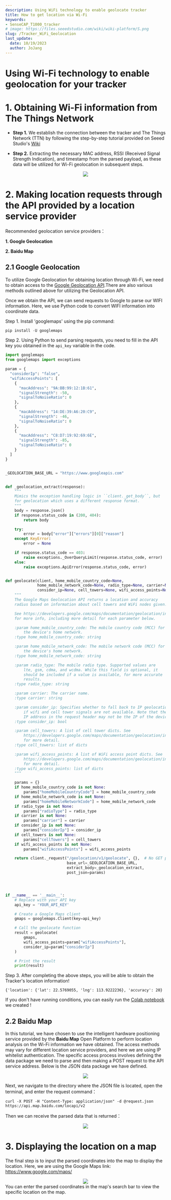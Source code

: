 ```yaml
---
description: Using WiFi technology to enable geolocate tracker
title: How to get location via Wi-Fi
keywords:
- SenseCAP_T1000_tracker
# image: https://files.seeedstudio.com/wiki/wiki-platform/S.png
slug: /Tracker_WiFi_Geolocation
last_update:
  date: 10/19/2023
  author: JoJang
---
```


# Using Wi-Fi technology to enable geolocation for your tracker

# 1. Obtaining Wi-Fi information from The Things Network
- **Step 1.**  We establish the connection between the tracker and The Things Network (TTN) by following the step-by-step tutorial provided on Seeed Studio's [Wiki](https://wiki.seeedstudio.com/SenseCAP_T1000_tracker_TTN/)


- **Step 2.**  Extracting the necessary MAC address, RSSI (Received Signal Strength Indication), and timestamp from the parsed payload, as these data will be utilized for Wi-Fi geolocation in subsequent steps. 

<div align="center"><img width={1000} src="https://files.seeedstudio.com/wiki/SenseCAP/Tracker/wifi_tacker1.jpg"/></div>




# 2. Making location requests through the API provided by a location service provider

Recommended geolocation service providers：

**1. Google Geolocation**

**2. Baidu Map**

## 2.1 Google Geolocation
To utilize Google Geolocation for obtaining location through Wi-Fi, we need to obtain access to the [Google Geolocation API](https://developers.google.com/maps/documentation/geolocation/overview?hl=en).There are also various methods outlined above for utilizing the Geolocation API.

Once we obtain the API, we can send requests to Google to parse our WIFI information. Here, we use Python code to convert WIFI information into coordinate data.

Step 1. Install 'googlemaps' using the pip command:
```python
pip install -U googlemaps
```
Step 2. Using Python to send parsing requests, you need to fill in the API key you obtained in the `api_key` variable in the code.
```python
import googlemaps
from googlemaps import exceptions

param = {
  "considerIp": "false",
  "wifiAccessPoints": [
    {
      "macAddress": "9A:BB:99:12:1B:61",
      "signalStrength": -50,
      "signalToNoiseRatio": 0
    },
    {
      "macAddress": "14:DE:39:A6:20:C9",
      "signalStrength": -46,
      "signalToNoiseRatio": 0
    },
    {
      "macAddress": "C8:D7:19:92:69:6E",
      "signalStrength": -85,
      "signalToNoiseRatio": 0
    }
  ]
}


_GEOLOCATION_BASE_URL = "https://www.googleapis.com"


def _geolocation_extract(response):
    """
    Mimics the exception handling logic in ``client._get_body``, but
    for geolocation which uses a different response format.
    """
    body = response.json()
    if response.status_code in (200, 404):
        return body

    try:
        error = body["error"]["errors"][0]["reason"]
    except KeyError:
        error = None

    if response.status_code == 403:
        raise exceptions._OverQueryLimit(response.status_code, error)
    else:
        raise exceptions.ApiError(response.status_code, error)


def geolocate(client, home_mobile_country_code=None,
              home_mobile_network_code=None, radio_type=None, carrier=None,
              consider_ip=None, cell_towers=None, wifi_access_points=None):
    """
    The Google Maps Geolocation API returns a location and accuracy
    radius based on information about cell towers and WiFi nodes given.

    See https://developers.google.com/maps/documentation/geolocation/intro
    for more info, including more detail for each parameter below.

    :param home_mobile_country_code: The mobile country code (MCC) for
        the device's home network.
    :type home_mobile_country_code: string

    :param home_mobile_network_code: The mobile network code (MCC) for
        the device's home network.
    :type home_mobile_network_code: string

    :param radio_type: The mobile radio type. Supported values are
        lte, gsm, cdma, and wcdma. While this field is optional, it
        should be included if a value is available, for more accurate
        results.
    :type radio_type: string

    :param carrier: The carrier name.
    :type carrier: string

    :param consider_ip: Specifies whether to fall back to IP geolocation
        if wifi and cell tower signals are not available. Note that the
        IP address in the request header may not be the IP of the device.
    :type consider_ip: bool

    :param cell_towers: A list of cell tower dicts. See
        https://developers.google.com/maps/documentation/geolocation/intro#cell_tower_object
        for more detail.
    :type cell_towers: list of dicts

    :param wifi_access_points: A list of WiFi access point dicts. See
        https://developers.google.com/maps/documentation/geolocation/intro#wifi_access_point_object
        for more detail.
    :type wifi_access_points: list of dicts
    """

    params = {}
    if home_mobile_country_code is not None:
        params["homeMobileCountryCode"] = home_mobile_country_code
    if home_mobile_network_code is not None:
        params["homeMobileNetworkCode"] = home_mobile_network_code
    if radio_type is not None:
        params["radioType"] = radio_type
    if carrier is not None:
        params["carrier"] = carrier
    if consider_ip is not None:
        params["considerIp"] = consider_ip
    if cell_towers is not None:
        params["cellTowers"] = cell_towers
    if wifi_access_points is not None:
        params["wifiAccessPoints"] = wifi_access_points

    return client._request("/geolocation/v1/geolocate", {},  # No GET params
                           base_url=_GEOLOCATION_BASE_URL,
                           extract_body=_geolocation_extract,
                           post_json=params)




if __name__ == '__main__':
    # Replace with your API key
    api_key = 'YOUR_API_KEY'

    # Create a Google Maps client
    gmaps = googlemaps.Client(key=api_key)

    # Call the geolocate function
    result = geolocate(
        gmaps,
        wifi_access_points=param["wifiAccessPoints"],
        consider_ip=param["considerIp"]
    )

    # Print the result
    print(result)

```

Step 3. After completing the above steps, you will be able to obtain the Tracker's location information!
```
{'location': {'lat': 22.5769055, 'lng': 113.9222236}, 'accuracy': 20}
```

If you don't have running conditions, you can easily run the [Colab notebook](https://colab.research.google.com/drive/10iTGJ_W87b8e45d6DmohuRzMYevkWCmI?usp=sharing) we created !




## 2.2 Baidu Map
In this tutorial, we have chosen to use the intelligent hardware positioning service provided by the **Baidu Map** Open Platform to perform location analysis on the Wi-Fi information we have obtained. The access methods may vary for different location service providers, and here we are using IP whitelist authentication. The specific access process involves defining the data package we need to parse and then making a POST request to the API service address. Below is the JSON data package we have defined.

<div align="center"><img width={1000} src="https://files.seeedstudio.com/wiki/SenseCAP/Tracker/wifi_tracker2.jpg"/></div>

Next, we navigate to the directory where the JSON file is located, open the terminal, and enter the request command：


  ```post
  curl -X POST -H "Content-Type: application/json" -d @request.json https://api.map.baidu.com/locapi/v2
  ```

Then we can receive the parsed data that is returned：
<div align="center"><img width={1000} src="https://files.seeedstudio.com/wiki/SenseCAP/Tracker/wifi_tracker3.jpg"/></div>

# 3. Displaying the location on a map

The final step is to input the parsed coordinates into the map to display the location. Here, we are using the Google Maps link: https://www.google.com/maps/
<div align="center"><img width={1000} src="https://files.seeedstudio.com/wiki/SenseCAP/Tracker/wifi_tracker4.png"/></div>
You can enter the parsed coordinates in the map's search bar to view the specific location on the map.



